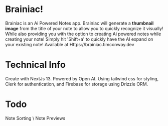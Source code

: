 # Brainiac!

Brainiac is an Ai Powered Notes app. Brainiac will generate a **thumbnail image** from the title of your note to allow you to quickly recognize it visually! While also providing you with the option to creating Ai powered notes while creating your note! Simply hit 'Shift+a' to quickly have the AI expand on your existing note! Available at Https://brainiac.timconway.dev

# Technical Info

Create with NextJs 13. Powered by Open AI. Using tailwind css for styling, Clerk for authentication, and Firebase for storage using Drizzle ORM.

# Todo

Note Sorting \ Note Previews
